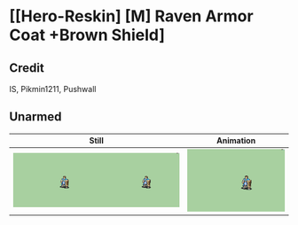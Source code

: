 # [\[Hero-Reskin\] \[M\] Raven Armor Coat +Brown Shield]

## Credit

IS, Pikmin1211, Pushwall
	
## Unarmed

| Still | Animation |
| :---: | :-------: |
| ![Unarmed still](./Unarmed_000.png) | ![Unarmed animation](./Unarmed.gif) |

